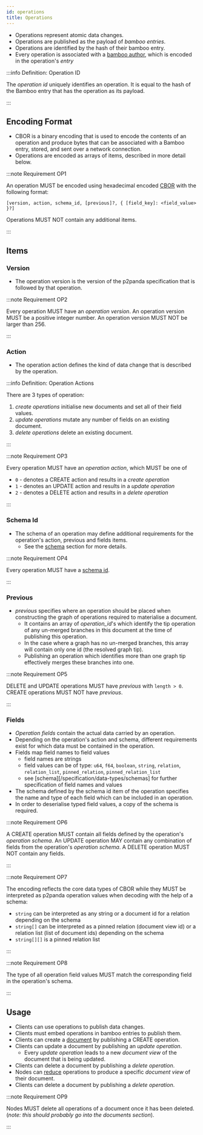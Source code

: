 ```yaml
---
id: operations
title: Operations
---
```


- Operations represent atomic data changes.
- Operations are published as the payload of _bamboo entries_.
- Operations are identified by the hash of their bamboo entry.
- Every operation is associated with a [bamboo author](/specification/data-types/key-pairs), which is encoded in the operation's _entry_

:::info Definition: Operation ID

The _operation id_ uniquely identifies an operation. It is equal to the hash of the Bamboo entry that has the operation as its payload.

:::

## Encoding Format

- CBOR is a binary encoding that is used to encode the contents of an operation and produce bytes that can be associated with a Bamboo entry, stored, and sent over a network connection.
- Operations are encoded as arrays of items, described in more detail below.

:::note Requirement OP1

An operation MUST be encoded using hexadecimal encoded [CBOR][cbor] with the following format:

`[version, action, schema_id, [previous]?, { [field_key]: <field_value> }?]`

Operations MUST NOT contain any additional items.

:::

## Items

### Version

- The operation version is the version of the p2panda specification that is followed by that operation.

:::note Requirement OP2

Every operation MUST have an _operation version_. An operation version MUST be a positive integer number. An operation version MUST NOT be larger than 256.

:::

### Action

- The operation action defines the kind of data change that is described by the operation.

:::info Definition: Operation Actions

There are 3 types of operation:

1. _create operations_ initialise new documents and set all of their field values.
2. _update operations_ mutate any number of fields on an existing document.
3. _delete operations_ delete an existing document.

:::

:::note Requirement OP3

Every operation MUST have an _operation action_, which MUST be one of

- `0` - denotes a CREATE action and results in a _create operation_
- `1` - denotes an UPDATE action and results in a _update operation_
- `2` - denotes a DELETE action and results in a _delete operation_

:::

### Schema Id

- The schema of an operation may define additional requirements for the operation's action, previous and fields items.
  - See the [schema](/specification/data-types/schemas) section for more details.

:::note Requirement OP4

Every operation MUST have a [schema id](/specification/data-types/schemas).

:::

### Previous

- _previous_ specifies where an operation should be placed when constructing the graph of operations required to materialise a document.
  - It contains an array of _operation_id_'s which identify the tip operation of any un-merged branches in this document at the time of
    publishing this operation.
  - In the case where a graph has no un-merged branches, this array will contain only one id (the resolved graph tip).
  - Publishing an operation which identifies more than one graph tip effectively merges these branches into one.

:::note Requirement OP5

DELETE and UPDATE operations MUST have _previous_ with `length > 0`. CREATE operations MUST NOT have _previous_.

:::

### Fields

- _Operation fields_ contain the actual data carried by an operation.
- Depending on the operation's action and schema, different requirements exist for which data must be contained in the operation.
- Fields map field names to field values
  - field names are strings
  - field values can be of type: `u64`, `f64`, `boolean`, `string`, `relation`, `relation_list`, `pinned_relation`, `pinned_relation_list`
  - see [schema][/specification/data-types/schemas] for further specification of field names and values
- The schema defined by the schema id item of the operation specifies the name and type of each field which can be included in an operation.
- In order to deserialise typed field values, a copy of the schema is required.

:::note Requirement OP6

A CREATE operation MUST contain all fields defined by the operation's _operation schema_.
An UPDATE operation MAY contain any combination of fields from the operation's _operation schema_.
A DELETE operation MUST NOT contain any fields.

:::

:::note Requirement OP7

The encoding reflects the core data types of CBOR while they MUST be interpreted as p2panda operation values when decoding with the help of a schema:

- `string` can be interpreted as any string or a document id for a relation depending on the schema
- `string[]` can be interpreted as a pinned relation (document view id) or a relation list (list of document ids) depending on the schema
- `string[][]` is a pinned relation list

:::

:::note Requirement OP8

The type of all operation field values MUST match the corresponding field in the operation's schema.

:::

## Usage

- Clients can use operations to publish data changes.
- Clients must embed operations in bamboo entries to publish them.
- Clients can create a [document](/specification/data-types/documents#documents) by publishing a CREATE operation.
- Clients can update a document by publishing an _update operation_.
  - Every _update operation_ leads to a new _document view_ of the document that is being updated.
- Clients can delete a document by publishing a _delete operation_.
- Nodes can [reduce](/specification/data-types/materialization#reduction) operations to produce a specific _document view_ of their document.
- Clients can delete a document by publishing a _delete operation_.

:::note Requirement OP9

Nodes MUST delete all operations of a document once it has been deleted. (_note: this should probably go into the documents section_).

:::

[cbor]: https://cbor.io/
[snake_case]: https://en.wikipedia.org/wiki/Snake_case
